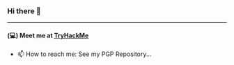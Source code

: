 ### Hi there 👋

---
#### (💻) Meet me at [TryHackMe](https://tryhackme.com/p/huggi77)


- 📫 How to reach me: See my PGP Repository...
